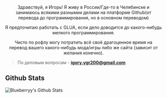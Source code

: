 <p align="center">
Здравствуй, я Игорь! Я живу в России/Где-то в Челябинске и занимаюсь всякими разнымии делами на платформе Github(от перевода до программирования, но в основном переводом)
</p>

<p align="center">
Я предпочитаю работать с GLUA, если дело доводится до какого-нибудь мелкого программирования.
</p>

<p align="center">
Чисто по рофлу могу потратить всё своё драгоценное время на перевод вашего какого-нибудь мода/игры либо же сайта (зависит от желания конечно).
</p>

> По деловым вопросам - **igory.ygr200@gmail.com**

## Github Stats
<img align="left" alt="Blueberryy's Github Stats" src="https://github-readme-stats.codestackr.vercel.app/api?username=Blueberryy&show_icons=true&hide_border=true" />
